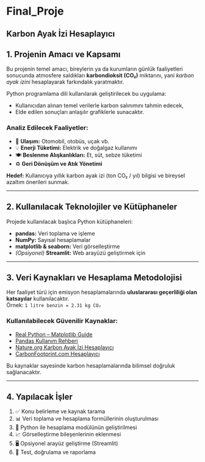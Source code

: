 # Final_Proje
## Karbon Ayak İzi Hesaplayıcı
## 1. Projenin Amacı ve Kapsamı

Bu projenin temel amacı, bireylerin ya da kurumların günlük faaliyetleri sonucunda atmosfere saldıkları **karbondioksit (CO₂)** miktarını, yani *karbon ayak izini* hesaplayarak farkındalık yaratmaktır.

Python programlama dili kullanılarak geliştirilecek bu uygulama:
- Kullanıcıdan alınan temel verilerle karbon salınımını tahmin edecek,
- Elde edilen sonuçları anlaşılır grafiklerle sunacaktır.

### Analiz Edilecek Faaliyetler:
- 🚗 **Ulaşım:** Otomobil, otobüs, uçak vb.
- 💡 **Enerji Tüketimi:** Elektrik ve doğalgaz kullanımı
- 🍽️ **Beslenme Alışkanlıkları:** Et, süt, sebze tüketimi
- ♻️ **Geri Dönüşüm ve Atık Yönetimi**

**Hedef:** Kullanıcıya yıllık karbon ayak izi (ton CO₂ / yıl) bilgisi ve bireysel azaltım önerileri sunmak.

---

## 2. Kullanılacak Teknolojiler ve Kütüphaneler

Projede kullanılacak başlıca Python kütüphaneleri:

- **pandas:** Veri toplama ve işleme  
- **NumPy:** Sayısal hesaplamalar  
- **matplotlib & seaborn:** Veri görselleştirme  
- _(Opsiyonel)_ **Streamlit:** Web arayüzü geliştirmek için

---

## 3. Veri Kaynakları ve Hesaplama Metodolojisi

Her faaliyet türü için emisyon hesaplamalarında **uluslararası geçerliliği olan katsayılar** kullanılacaktır.  
Örnek: `1 litre benzin = 2.31 kg CO₂`

### Kullanılabilecek Güvenilir Kaynaklar:
- [Real Python – Matplotlib Guide](https://realpython.com/python-matplotlib-guide/)
- [Pandas Kullanım Rehberi](https://pandas.pydata.org/docs/user_guide/index.html)
- [Nature.org Karbon Ayak İzi Hesaplayıcı](https://www.nature.org/en-us/get-involved/how-to-help/carbon-footprint-calculator/)
- [CarbonFootprint.com Hesaplayıcı](https://www.carbonfootprint.com/calculator.aspx)

Bu kaynaklar sayesinde karbon hesaplamalarında bilimsel doğruluk sağlanacaktır.

---

## 4. Yapılacak İşler

1. ✅ Konu belirleme ve kaynak tarama  
2. 📊 Veri toplama ve hesaplama formüllerinin oluşturulması  
3. 🧮 Python ile hesaplama modülünün geliştirilmesi  
4. 📈 Görselleştirme bileşenlerinin eklenmesi  
5. 🖥️ Opsiyonel arayüz geliştirme (Streamlit)  
6. 🧪 Test, doğrulama ve raporlama

